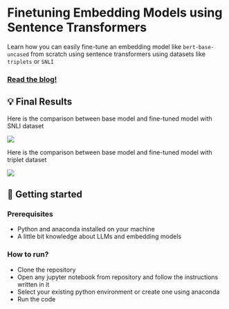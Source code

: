 # Finetuning Embedding Models using Sentence Transformers

Learn how you can easily fine-tune an embedding model like `bert-base-uncased` from scratch using sentence transformers using datasets like `triplets` or `SNLI`

### [Read the blog!](https://www.ionio.ai/blog/fine-tuning-embedding-models-using-sentence-transformers-code-included)

## 💡 Final Results

Here is the comparison between base model and fine-tuned model with SNLI dataset

![](https://assets-global.website-files.com/62528d398a42420e66390ef9/662a156c41950a8b603b6104_image9.png)

Here is the comparison between base model and fine-tuned model with triplet dataset

![](https://assets-global.website-files.com/62528d398a42420e66390ef9/662a1582f2c08187d7fb93b7_image10.png)

## 🚀 Getting started

### Prerequisites

- Python and anaconda installed on your machine
- A little bit knowledge about LLMs and embedding models

### How to run?

- Clone the repository
- Open any jupyter notebook from repository and follow the instructions written in it
- Select your existing python environment or create one using anaconda
- Run the code
